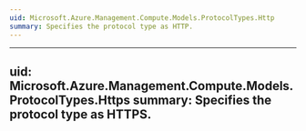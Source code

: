 ```yaml
---
uid: Microsoft.Azure.Management.Compute.Models.ProtocolTypes.Http
summary: Specifies the protocol type as HTTP.
---
```


---
uid: Microsoft.Azure.Management.Compute.Models.ProtocolTypes.Https
summary: Specifies the protocol type as HTTPS.
---

